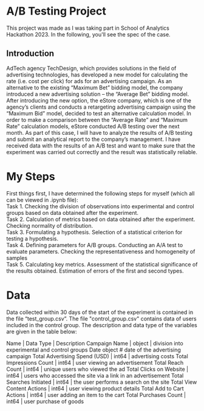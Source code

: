 # A/B Testing Project
This project was made as I was taking part in School of Analytics Hackathon 2023. In the following, you'll see the spec of the case.

## Introduction
AdTech agency TechDesign, which provides solutions in the field of advertising technologies, has developed a new model for calculating the rate (i.e. cost per click) for ads for an advertising campaign. As an alternative to the existing “Maximum Bet” bidding model, the company introduced a new advertising solution – the “Average Bet” bidding model.
After introducing the new option, the eStore company, which is one of the agency’s clients and conducts a retargeting advertising campaign using the “Maximum Bid” model, decided to test an alternative calculation model.
In order to make a comparison between the “Average Rate” and “Maximum Rate” calculation models, eStore conducted A/B testing over the next month. As part of this case, I will have to analyze the results of A/B testing and submit an analytical report to the company’s management. I have received data with the results of an A/B test and want to make sure that the experiment was carried out correctly and the result was statistically reliable.

# My Steps 
First things first, I have determined the following steps for myself (which all can be viewed in .ipynb file): <br>
Task 1. Checking the division of observations into experimental and control groups based on data obtained after the experiment. <br>
Task 2. Calculation of metrics based on data obtained after the experiment. Checking normality of distribution. <br>
Task 3. Formulating a hypothesis. Selection of a statistical criterion for testing a hypothesis. <br>
Task 4. Defining parameters for A/B groups. Conducting an A/A test to evaluate parameters. Checking the representativeness and homogeneity of samples <br>
Task 5. Calculating key metrics. Assessment of the statistical significance of the results obtained. Estimation of errors of the first and second types. 

# Data
Data collected within 30 days of the start of the experiment is contained in the file “test_group.csv”. The file "control_group.csv" contains data of users included in the control group. The description and data type of the variables are given in the table below:

Name | Data Type | Description
Campaign Name | object | division into experimental and control groups Date object # date of the advertising campaign
Total Advertising Spend (USD) | int64 | advertising costs
Total Impressions Count | int64 | user viewing an advertisement
Total Reach Count | int64 | unique users who viewed the ad
Total Clicks on Website | int64 | users who accessed the site via a link in an advertisement
Total Searches Initiated | int64 | the user performs a search on the site
Total View Content Actions | int64 | user viewing product details
Total Add to Cart Actions | int64 | user adding an item to the cart
Total Purchases Count | int64 | user purchase of goods

